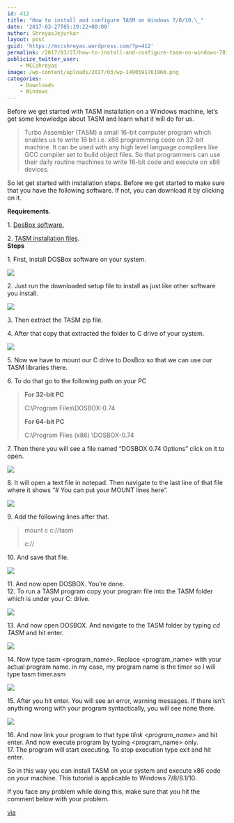 ```yaml
---
id: 412
title: "How to install and configure TASM on Windows 7/8/10.\_"
date: '2017-03-27T05:19:22+00:00'
author: ShreyasJejurkar
layout: post
guid: 'https://mccshreyas.wordpress.com/?p=412'
permalink: /2017/03/27/how-to-install-and-configure-tasm-on-windows-7810/
publicize_twitter_user:
    - MCCshreyas
image: /wp-content/uploads/2017/03/wp-1490591761960.png
categories:
    - Downloads
    - Windows
---
```


Before we get started with TASM installation on a Windows machine, let’s get some knowledge about TASM and learn what it will do for us.

> Turbo Assembler (TASM) a small 16-bit computer program which enables us to write 16 bit i.e. x86 programming code on 32-bit machine. It can be used with any high level language compliers like GCC compiler set to build object files. So that programmers can use their daily routine machines to write 16-bit code and execute on x86 devices.

So let get started with installation steps. Before we get started to make sure that you have the following software. If not, you can download it by clicking on it.

**Requirements**.

1\. [DosBox software.](http://www.dosbox.com/download.php?main=1)

2\. [TASM installation files](https://drive.google.com/file/d/0BxFfQqBvZCltMHdNbFFCZVJkUlE/view?usp=sharing).  
 **Steps**

1\. First, install DOSBox software on your system.

[![](http://mccshreyas.files.wordpress.com/2017/03/wp-1490591369444.png?resize=460%2C311)](http://mccshreyas.files.wordpress.com/2017/03/wp-1490591369444.png?resize=460%2C311)

2\. Just run the downloaded setup file to install as just like other software you install.

[![](http://mccshreyas.files.wordpress.com/2017/03/wp-1490591399488.png?resize=549%2C478)](http://mccshreyas.files.wordpress.com/2017/03/wp-1490591399488.png?resize=549%2C478)

3\. Then extract the TASM zip file.

4\. After that copy that extracted the folder to C drive of your system.

[![](http://mccshreyas.files.wordpress.com/2017/03/wp-1490591426342.png?resize=700%2C394)](http://mccshreyas.files.wordpress.com/2017/03/wp-1490591426342.png?resize=700%2C394)

5\. Now we have to mount our C drive to DosBox so that we can use our TASM libraries there.

6\. To do that go to the following path on your PC

> **For 32-bit PC**
> 
> C:\\Program Files\\DOSBOX-0.74
> 
> **For 64-bit PC**
> 
> C:\\Program Files (x86) \\DOSBOX-0.74

7\. Then there you will see a file named “DOSBOX 0.74 Options” click on it to open.

[![](http://mccshreyas.files.wordpress.com/2017/03/wp-1490591556492.png?resize=700%2C394)](http://mccshreyas.files.wordpress.com/2017/03/wp-1490591556492.png?resize=700%2C394)

8\. It will open a text file in notepad. Then navigate to the last line of that file where it shows “# You can put your MOUNT lines here”.

[![](http://mccshreyas.files.wordpress.com/2017/03/wp-1490591592589.png?resize=700%2C394)](http://mccshreyas.files.wordpress.com/2017/03/wp-1490591592589.png?resize=700%2C394)

9\. Add the following lines after that.

> mount c c://tasm
> 
> c://

10\. And save that file.

[![](http://mccshreyas.files.wordpress.com/2017/03/wp-1490591602464.png?resize=700%2C394)](http://mccshreyas.files.wordpress.com/2017/03/wp-1490591602464.png?resize=700%2C394)

11\. And now open DOSBOX. You’re done.  
12\. To run a TASM program copy your program file into the TASM folder which is under your C: drive.

[![](http://mccshreyas.files.wordpress.com/2017/03/wp-1490591694938.png?resize=700%2C394)](http://mccshreyas.files.wordpress.com/2017/03/wp-1490591694938.png?resize=700%2C394)

13\. And now open DOSBOX. And navigate to the TASM folder by typing *cd TASM* and hit enter.

[![](http://mccshreyas.files.wordpress.com/2017/03/wp-1490591746100.png?resize=700%2C370)](http://mccshreyas.files.wordpress.com/2017/03/wp-1490591746100.png?resize=700%2C370)

14\. Now type tasm &lt;program\_name&gt;. Replace &lt;program\_name&gt; with your actual program name. in my case, my program name is the timer so I will type tasm timer.asm

[![](http://mccshreyas.files.wordpress.com/2017/03/wp-1490591761960.png?resize=700%2C373)](http://mccshreyas.files.wordpress.com/2017/03/wp-1490591761960.png?resize=700%2C373)

15\. After you hit enter. You will see an error, warning messages. If there isn’t anything wrong with your program syntactically, you will see none there.

[![](http://mccshreyas.files.wordpress.com/2017/03/wp-1490591792111.png?resize=700%2C373)](http://mccshreyas.files.wordpress.com/2017/03/wp-1490591792111.png?resize=700%2C373)

16\. And now link your program to that type *tlink &lt;program\_name&gt;* and hit enter. And now execute program by typing &lt;program\_name&gt; only.  
17\. The program will start executing. To stop execution type exit and hit enter.

So in this way you can install TASM on your system and execute x86 code on your machine. This tutorial is applicable to Windows 7/8/8.1/10.

If you face any problem while doing this, make sure that you hit the comment below with your problem.

[via](https://drive.google.com/file/d/0BxFfQqBvZCltMHdNbFFCZVJkUlE/view?usp=sharing)